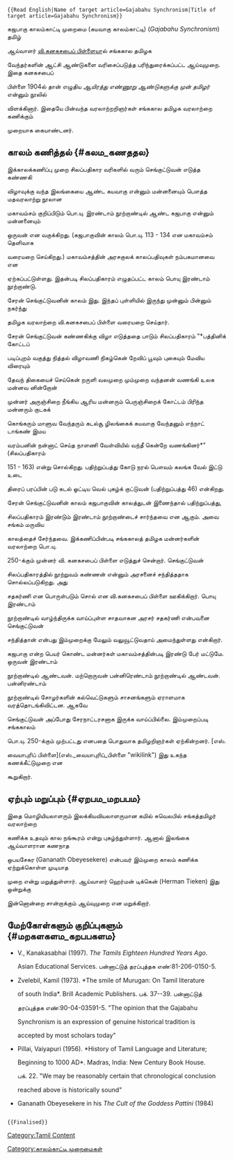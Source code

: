 ```{=mediawiki}
{{Read English|Name of target article=Gajabahu Synchronism|Title of target article=Gajabahu Synchronism}}
```
கஜபாகு காலம்காட்டி முறைமை (கயவாகு காலம்காட்டி) (*Gajabahu Synchronism*) தமிழ்
ஆய்வாளர் [வி.கனகசபைப் பிள்ளைய](வி.கனகசபைப்_பிள்ளை "wikilink")ால் சங்ககால தமிழக
வேந்தர்களின் ஆட்சி ஆண்டுகளை வரிசைப்படுத்த பரிந்துரைக்கப்பட்ட ஆய்வுமுறை. இதை கனகசபைப்
பிள்ளை 1904ல் தான் எழுதிய *ஆயிரத்து எண்ணூறு ஆண்டுகளுக்கு முன் தமிழர்* என்னும் நூலில்
விளக்கினார். இதையே பின்வந்த வரலாற்றறிஞர்கள் சங்ககால தமிழக வரலாற்றை கணிக்கும்
முறையாக கையாண்டனர்.

## காலம் கணித்தல் {#கலம_கணததல}

இக்காலக்கணிப்பு முறை சிலப்பதிகார வரிகளில் வரும் செங்குட்டுவன் எடுத்த கண்ணகி
விழாவுக்கு வந்த இலங்கையை ஆண்ட கயவாகு என்னும் மன்னனையும் பௌத்த மதவரலாற்று நூலான
மகாவம்சம் குறிப்பிடும் பொ.யு. இரண்டாம் நூற்றாண்டில் ஆண்ட கஜபாகு என்னும் மன்னனையும்
ஒருவன் என வகுக்கிறது. (கஜபாகுவின் காலம் பொ.யு. 113 - 134 என மகாவம்சம் தெளிவாக
வரையறை செய்கிறது.) மகாவம்சத்தின் அரசகுலக் காலப்பதிவுகள் நம்பகமானவை என
ஏற்கப்பட்டுள்ளது. இதன்படி சிலப்பதிகாரம் எழுதப்பட்ட காலம் பொயு இரண்டாம் நூற்றாண்டு.
சேரன் செங்குட்டுவனின் காலம் இது. இந்தப் புள்ளியில் இருந்து முன்னும் பின்னும் நகர்ந்து
தமிழக வரலாற்றை வி.கனகசபைப் பிள்ளை வரையறை செய்தார்.

சேரன் செங்குட்டுவன் கண்ணகிக்கு விழா எடுத்ததை பாடும் சிலப்பதிகாரம் \"*பத்தினிக் கோட்டப்
படிப்புறம் வகுத்து நித்தல் விழாவணி நிகழ்கென் றேவிப் பூவும் புகையும் மேவிய விரையும்
தேவந் திகையைச் செய்கென் றருளி வலமுறை மும்முறை வந்தனன் வணங்கி உலக மன்னவ னின்றோன்
முன்னர் அருஞ்சிறை நீங்கிய ஆரிய மன்னரும் பெருஞ்சிறைக் கோட்டம் பிரிந்த மன்னரும் குடகக்
கொங்கரும் மாளுவ வேந்தரும் கடல்சூ ழிலங்கைக் கயவாகு வேந்தனும் எந்நாட் டாங்கண் இமய
வரம்பனின் நன்னாட் செய்த நாளணி வேள்வியில் வந்தீ கென்றே வணங்கினர்*\" (சிலப்பதிகாரம்
151 - 163) என்று சொல்கிறது. பதிற்றுப்பத்து கோடு நரல் பௌவம் கலங்க வேல் இட்டு உடை
திரைப் பரப்பின் படு கடல் ஓட்டிய வெல் புகழ்க் குட்டுவன் (பதிற்றுப்பத்து 46) என்கிறது.

சேரன் செங்குட்டுவனின் காலம் கஜபாகுவின் காலத்துடன் இணைந்தால் பதிற்றுப்பத்து,
சிலப்பதிகாரம் இரண்டும் இரண்டாம் நூற்றாண்டைச் சார்ந்தவை என ஆகும். அவை சங்கம் மருவிய
காலத்தைச் சேர்ந்தவை. இக்கணிப்பின்படி சங்ககாலத் தமிழக மன்னர்களின் வரலாற்றை பொ.யு.
250-க்கும் முன்னர் வி. கனகசபைப் பிள்ளை எடுத்துச் சென்றார். செங்குட்டுவன்
சிலப்பதிகாரத்தில் நூற்றுவம் கண்ணன் என்னும் அரசனைச் சந்தித்ததாக சொல்லப்படுகிறது. அது
சதகர்ணி என பொருள்படும் சொல் என வி.கனகசபைப் பிள்ளை ஊகிக்கிறார். பொயு இரண்டாம்
நூற்றாண்டில் வாழ்ந்திருக்க வாய்ப்புள்ள சாதவாகன அரசர் சதகர்ணி என்பவனை செங்குட்டுவன்
சந்தித்தான் என்பது இம்முறைக்கு மேலும் வலுவூட்டுவதாய் அமைந்துள்ளது என்கிறார்.

கஜபாகு என்ற பெயர் கொண்ட மன்னர்கள் மகாவம்சத்தின்படி இரண்டு பேர் மட்டுமே. ஒருவன் இரண்டாம்
நூற்றாண்டில் ஆண்டவன். மற்றொருவன் பன்னிரெண்டாம் நூற்றாண்டில் ஆண்டவன். பன்னிரண்டாம்
நூற்றாண்டில் சோழர்களின் கல்வெட்டுகளும் சாசனங்களும் ஏராளமாக வரத்தொடங்கிவிட்டன. ஆகவே
செங்குட்டுவன் அப்போது சேரநாட்டரசனாக இருக்க வாய்ப்பில்லை. இம்முறைப்படி சங்ககாலம்
பொ.யு. 250-க்கும் முற்பட்டது எனபதை பொதுவாக தமிழறிஞர்கள் ஏற்கின்றனர். [எஸ்.
வையாபுரிப் பிள்ளை](எஸ்._வையாபுரிப்_பிள்ளை "wikilink") இது உகந்த கணக்கீட்டுமுறை என
கூறுகிறார்.

## ஏற்பும் மறுப்பும் {#ஏறபம_மறபபம}

இதை மொழியியலாளரும் இலக்கியவியலாளருமான கமில் சுவெலபில் சங்கத்தமிழர் வரலாற்றை
கணிக்க உதவும் கால நங்கூரம் என்று புகழ்ந்துள்ளார். ஆனால் இலங்கை ஆய்வாளரான கணநாத
ஒபயசேகர (Gananath Obeyesekere) என்பவர் இம்முறை காலம் கணிக்க ஏற்றுக்கொள்ள முடியாத
முறை என்று மறுத்துள்ளார். ஆய்வாளர் ஹெர்மன் டிக்கென் (Herman Tieken) இது ஒன்றுக்கு
இன்னொன்றை சான்றாக்கும் ஆய்வுமுறை என மறுக்கிறார்.

## மேற்கோள்களும் குறிப்புகளும் {#மறகளகளம_கறபபகளம}

-   V., Kanakasabhai (1997). *The Tamils Eighteen Hundred Years Ago*.
    Asian Educational Services. பன்னாட்டுத் தரப்புத்தக எண்:81-206-0150-5.
-   Zvelebil, Kamil (1973). *The smile of Murugan: On Tamil literature
    of south India*. Brill Academic Publishers. பக். 37--39. பன்னாட்டுத்
    தரப்புத்தக எண்:90-04-03591-5. \"The opinion that the Gajabahu
    Synchronism is an expression of genuine historical tradition is
    accepted by most scholars today\"
-   Pillai, Vaiyapuri (1956). *History of Tamil Language and Literature;
    Beginning to 1000 AD*. Madras, India: New Century Book House.
    பக். 22. \"We may be reasonably certain that chronological conclusion
    reached above is historically sound\"
-   Gananath Obeyesekere in his *The Cult of the Goddess Pattini* (1984)

```{=mediawiki}
{{Finalised}}
```
[Category:Tamil Content](Category:Tamil_Content "wikilink")
[Category:காலம்காட்டி முறைமைகள்](Category:காலம்காட்டி_முறைமைகள் "wikilink")
